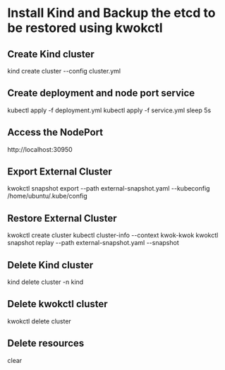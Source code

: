 # Install Kind and Backup the etcd to be restored using kwokctl

## Create Kind cluster
kind create cluster --config cluster.yml

## Create deployment and node port service
kubectl apply -f deployment.yml
kubectl apply -f service.yml
sleep 5s

## Access the NodePort
http://localhost:30950

## Export External Cluster
kwokctl snapshot export --path external-snapshot.yaml --kubeconfig /home/ubuntu/.kube/config

## Restore External Cluster
kwokctl create cluster
kubectl cluster-info --context kwok-kwok
kwokctl snapshot replay --path external-snapshot.yaml --snapshot

## Delete Kind cluster
kind delete cluster -n kind

## Delete kwokctl cluster
kwokctl delete cluster

## Delete resources
clear
